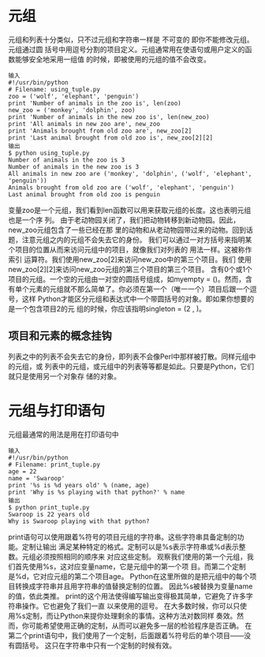 # 元组 
元组和列表十分类似，只不过元组和字符串一样是 不可变的 即你不能修改元组。元组通过圆
括号中用逗号分割的项目定义。元组通常用在使语句或用户定义的函数能够安全地采用一组值
的时候，即被使用的元组的值不会改变。

	输入
	#!/usr/bin/python
	# Filename: using_tuple.py
	zoo = ('wolf', 'elephant', 'penguin')
	print 'Number of animals in the zoo is', len(zoo)
	new_zoo = ('monkey', 'dolphin', zoo)
	print 'Number of animals in the new zoo is', len(new_zoo)
	print 'All animals in new zoo are', new_zoo
	print 'Animals brought from old zoo are', new_zoo[2]
	print 'Last animal brought from old zoo is', new_zoo[2][2]
	输出
	$ python using_tuple.py
	Number of animals in the zoo is 3
	Number of animals in the new zoo is 3
	All animals in new zoo are ('monkey', 'dolphin', ('wolf', 'elephant', 'penguin'))
	Animals brought from old zoo are ('wolf', 'elephant', 'penguin')
	Last animal brought from old zoo is penguin
变量zoo是一个元组，我们看到len函数可以用来获取元组的长度。这也表明元组也是一个序
列。
由于老动物园关闭了，我们把动物转移到新动物园。因此，new_zoo元组包含了一些已经在那
里的动物和从老动物园带过来的动物。回到话题，注意元组之内的元组不会失去它的身份。
我们可以通过一对方括号来指明某个项目的位置从而来访问元组中的项目，就像我们对列表的
用法一样。这被称作 索引 运算符。我们使用new_zoo[2]来访问new_zoo中的第三个项目。我们
使用new_zoo[2][2]来访问new_zoo元组的第三个项目的第三个项目。
含有0个或1个项目的元组。一个空的元组由一对空的圆括号组成，如myempty = ()。然而，含
有单个元素的元组就不那么简单了。你必须在第一个（唯一一个）项目后跟一个逗号，这样
Python才能区分元组和表达式中一个带圆括号的对象。即如果你想要的是一个包含项目2的元
组的时候，你应该指明singleton = (2 , )。

## 项目和元素的概念挂钩
列表之中的列表不会失去它的身份，即列表不会像Perl中那样被打散。同样元组中的元组，或
列表中的元组，或元组中的列表等等都是如此。只要是Python，它们就只是使用另一个对象存
储的对象。

# 元组与打印语句
元组最通常的用法是用在打印语句中
	
	输入
	#!/usr/bin/python
	# Filename: print_tuple.py
	age = 22
	name = 'Swaroop'
	print '%s is %d years old' % (name, age)
	print 'Why is %s playing with that python?' % name
	输出
	$ python print_tuple.py
	Swaroop is 22 years old
	Why is Swaroop playing with that python?
print语句可以使用跟着%符号的项目元组的字符串。这些字符串具备定制的功能。定制让输出
满足某种特定的格式。定制可以是%s表示字符串或%d表示整数。元组必须按照相同的顺序来
对应这些定制。
观察我们使用的第一个元组，我们首先使用%s，这对应变量name，它是元组中的第一个项
目。而第二个定制是%d，它对应元组的第二个项目age。
Python在这里所做的是把元组中的每个项目转换成字符串并且用字符串的值替换定制的位置。
因此%s被替换为变量name的值，依此类推。
print的这个用法使得编写输出变得极其简单，它避免了许多字符串操作。它也避免了我们一直
以来使用的逗号。
在大多数时候，你可以只使用%s定制，而让Python来提你处理剩余的事情。这种方法对数同样
奏效。然而，你可能希望使用正确的定制，从而可以避免多一层的检验程序是否正确。
在第二个print语句中，我们使用了一个定制，后面跟着%符号后的单个项目——没有圆括号。
这只在字符串中只有一个定制的时候有效。